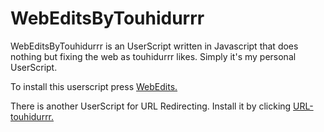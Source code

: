 # WebEditsByTouhidurrr
WebEditsByTouhidurrr is an UserScript written in Javascript that does nothing but fixing the web as touhidurrr likes. Simply it's my personal UserScript.

To install this userscript press [WebEdits.](https://github.com/touhidurrr/WebEditsByTouhidurrr/raw/main/webedits.user.js)

There is another UserScript for URL Redirecting. Install it by clicking [URL-touhidurrr.](https://github.com/touhidurrr/WebEditsByTouhidurrr/raw/main/url.user.js)
